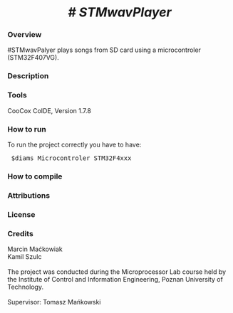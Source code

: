  <center> <h1> <b><i> # STMwavPlayer </i></b> </h1> </center>
  <h3> Overview </h3>
  #STMwavPalyer plays songs from SD card using a microcontroler (STM32F407VG).
 <h3> Description </h3>
 <h3> Tools </h3>
 CooCox CoIDE, Version 1.7.8
 <h3> How to run </h3>
 To run the project correctly you have to have:
 <pre> $diams Microcontroler STM32F4xxx </pre>
 <h3> How to compile </h3>

 <h3> Attributions </h3>
 <h3> License </h3>
 <h3> Credits </h3>

 Marcin Maćkowiak
 <br>
 Kamil Szulc
 <br>
 <br>
 The project was conducted during the Microprocessor Lab course held by the Institute of Control and Information Engineering, Poznan University of Technology.
 <br>
 <br>
 Supervisor: Tomasz Mańkowski
 
 
 

